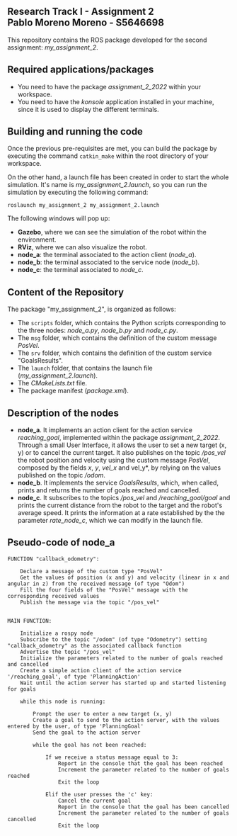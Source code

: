 Research Track I - Assignment 2  
Pablo Moreno Moreno - S5646698 
----------------------

This repository contains the ROS package developed for the second assignment: *my_assignment_2*.


## Required applications/packages
- You need to have the package *assignment_2_2022* within your workspace.
- You need to have the *konsole* application installed in your machine, since it is used to display the different terminals.


## Building and running the code
Once the previous pre-requisites are met, you can build the package by executing the command `catkin_make` within the root directory of your workspace.

On the other hand, a launch file has been created in order to start the whole simulation. It's name is *my_assignment_2.launch*, so you can run the simulation by executing the following command:
```console
roslaunch my_assignment_2 my_assignment_2.launch
```

The following windows will pop up:
- **Gazebo**, where we can see the simulation of the robot within the environment.
- **RViz**, where we can also visualize the robot.
- **node_a**: the terminal associated to the action client (*node_a*).
- **node_b**: the terminal associated to the service node (*node_b*).
- **node_c**: the terminal associated to *node_c*.


## Content of the Repository
The package "my_assignment_2", is organized as follows:
- The `scripts` folder, which contains the Python scripts corresponding to the three nodes: *node_a.py*, *node_b.py* and *node_c.py*.
- The `msg` folder, which contains the definition of the custom message *PosVel*.
- The `srv` folder, which contains the definition of the custom service "GoalsResults".
- The `launch` folder, that contains the launch file (*my_assignment_2.launch*).
- The *CMakeLists.txt* file.
- The package manifest (*package.xml*).


## Description of the nodes
- **node_a**. It implements an action client for the action service *reaching_goal*, implemented within the package *assignment_2_2022*. Through a small User Interface, it allows the user to set a new target (x, y) or to cancel the current target. It also publishes on the topic */pos_vel* the robot position and velocity using the custom message *PosVel*, composed by the fields *x*, *y*, *vel_x* and vel_y*, by relying on the values published on the topic */odom*.
- **node_b**. It implements the service *GoalsResults*, which, when called, prints and returns the number of goals reached and cancelled.
- **node_c**. It subscribes to the topics */pos_vel* and */reaching_goal/goal* and prints the current distance from the robot to the target and the robot's average speed. It prints the information at a rate established by the the parameter *rate_node_c*, which we can modify in the launch file.


## Pseudo-code of **node_a**
```console
FUNCTION "callback_odometry":
	
	Declare a message of the custom type "PosVel"
	Get the values of position (x and y) and velocity (linear in x and angular in z) from the received message (of type "Odom")
	Fill the four fields of the "PosVel" message with the corresponding received values
	Publish the message via the topic "/pos_vel"
	

MAIN FUNCTION:

	Initialize a rospy node
	Subscribe to the topic "/odom" (of type "Odometry") setting "callback_odometry" as the associated callback function
	Advertise the topic "/pos_vel"
	Initialize the parameters related to the number of goals reached and cancelled
	Create a simple action client of the action service '/reaching_goal', of type 'PlanningAction'
	Wait until the action server has started up and started listening for goals
	
	while this node is running:
		
		Prompt the user to enter a new target (x, y)
		Create a goal to send to the action server, with the values entered by the user, of type 'PlanningGoal'
		Send the goal to the action server

		while the goal has not been reached:
	
			If we receive a status message equal to 3:
				Report in the console that the goal has been reached
				Increment the parameter related to the number of goals reached
				Exit the loop

			Elif the user presses the 'c' key:
				Cancel the current goal
				Report in the console that the goal has been cancelled
				Increment the parameter related to the number of goals cancelled
				Exit the loop
```


